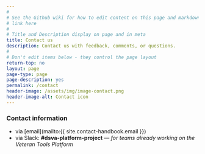 ```yaml
---
#
# See the Github wiki for how to edit content on this page and markdown styles you can use:
# link here
#
# Title and Description display on page and in meta
title: Contact us
description: Contact us with feedback, comments, or questions.
#
# Don't edit items below - they control the page layout
return-top: no
layout: page
page-type: page
page-description: yes
permalink: /contact
header-image: /assets/img/image-contact.png
header-image-alt: Contact icon
---
```


### Contact information

* via [email](mailto:{{ site.contact-handbook.email }})
* via Slack: **#dsva-platform-project** &mdash; *for teams already working on the Veteran Tools Platform*

<p>&nbsp;</p>
<p>&nbsp;</p>
<p>&nbsp;</p>
